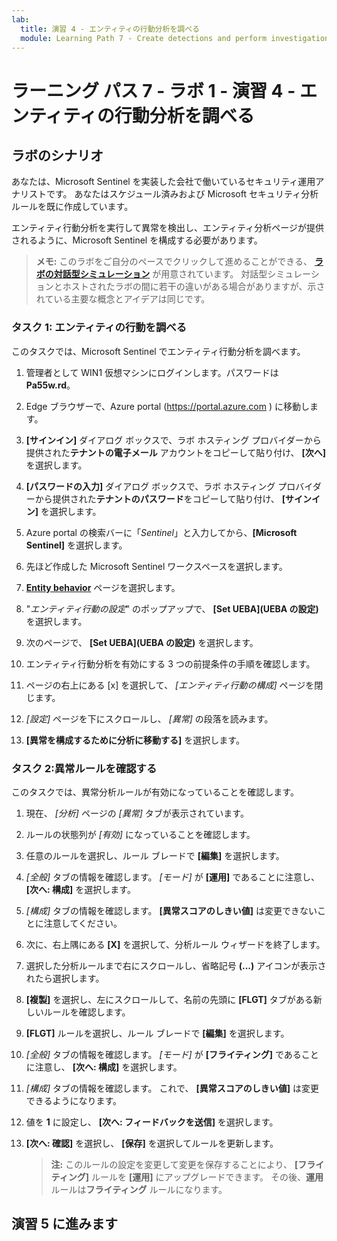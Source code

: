 ```yaml
---
lab:
  title: 演習 4 - エンティティの行動分析を調べる
  module: Learning Path 7 - Create detections and perform investigations using Microsoft Sentinel
---
```


# ラーニング パス 7 - ラボ 1 - 演習 4 - エンティティの行動分析を調べる

## ラボのシナリオ

あなたは、Microsoft Sentinel を実装した会社で働いているセキュリティ運用アナリストです。 あなたはスケジュール済みおよび Microsoft セキュリティ分析ルールを既に作成しています。 


エンティティ行動分析を実行して異常を検出し、エンティティ分析ページが提供されるように、Microsoft Sentinel を構成する必要があります。

>**メモ:** このラボをご自分のペースでクリックして進めることができる、 **[ラボの対話型シミュレーション](https://mslabs.cloudguides.com/guides/SC-200%20Lab%20Simulation%20-%20Explore%20entity%20behavior%20analytics)** が用意されています。 対話型シミュレーションとホストされたラボの間に若干の違いがある場合がありますが、示されている主要な概念とアイデアは同じです。 

### タスク 1: エンティティの行動を調べる 

このタスクでは、Microsoft Sentinel でエンティティ行動分析を調べます。

1. 管理者として WIN1 仮想マシンにログインします。パスワードは**Pa55w.rd**。  

1. Edge ブラウザーで、Azure portal (https://portal.azure.com ) に移動します。

1. **[サインイン]** ダイアログ ボックスで、ラボ ホスティング プロバイダーから提供された**テナントの電子メール** アカウントをコピーして貼り付け、 **[次へ]** を選択します。

1. **[パスワードの入力]** ダイアログ ボックスで、ラボ ホスティング プロバイダーから提供された**テナントのパスワード**をコピーして貼り付け、 **[サインイン]** を選択します。

1. Azure portal の検索バーに「*Sentinel*」と入力してから、**[Microsoft Sentinel]** を選択します。

1. 先ほど作成した Microsoft Sentinel ワークスペースを選択します。

1. **[Entity behavior](エンティティの行動)** ページを選択します。

1. "*エンティティ行動の設定*" のポップアップで、 **[Set UEBA](UEBA の設定)** を選択します。

1. 次のページで、 **[Set UEBA](UEBA の設定)** を選択します。

1. エンティティ行動分析を有効にする 3 つの前提条件の手順を確認します。

1. ページの右上にある [x] を選択して、 *[エンティティ行動の構成]* ページを閉じます。

1. *[設定]* ページを下にスクロールし、 *[異常]* の段落を読みます。

1. **[異常を構成するために分析に移動する]** を選択します。


### タスク 2:異常ルールを確認する

このタスクでは、異常分析ルールが有効になっていることを確認します。

1. 現在、 *[分析]* ページの *[異常]* タブが表示されています。

1. ルールの状態列が *[有効]* になっていることを確認します。

1. 任意のルールを選択し、ルール ブレードで **[編集]** を選択します。

1. *[全般]* タブの情報を確認します。 *[モード]* が **[運用]** であることに注意し、 **[次へ: 構成]** を選択します。

1. *[構成]* タブの情報を確認します。 **[異常スコアのしきい値]** は変更できないことに注意してください。

1. 次に、右上隅にある **[X]** を選択して、分析ルール ウィザードを終了します。

1. 選択した分析ルールまで右にスクロールし、省略記号 **(...)** アイコンが表示されたら選択します。

1. **[複製]** を選択し、左にスクロールして、名前の先頭に **[FLGT]** タブがある新しいルールを確認します。

1. **[FLGT]** ルールを選択し、ルール ブレードで **[編集]** を選択します。

1. *[全般]* タブの情報を確認します。 *[モード]* が **[フライティング]** であることに注意し、 **[次へ: 構成]** を選択します。

1. *[構成]* タブの情報を確認します。 これで、 **[異常スコアのしきい値]** は変更できるようになります。

1. 値を **1** に設定し、 **[次へ: フィードバックを送信]** を選択します。

1. **[次へ: 確認]** を選択し、 **[保存]** を選択してルールを更新します。

    >**注:** このルールの設定を変更して変更を保存することにより、 **[フライティング]** ルールを **[運用]** にアップグレードできます。 その後、**運用**ルールは**フライティング** ルールになります。
    

## 演習 5 に進みます
